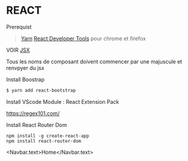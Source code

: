 # REACT

Prerequist 
> [Yarn](https://classic.yarnpkg.com/en/docs/install#windows-stable)
> [React Developer Tools](https://chrome.google.com/webstore/detail/react-developer-tools/fmkadmapgofadopljbjfkapdkoienihi?hl=en) pour chrome et firefox

VOIR [JSX](https://fr.reactjs.org/docs/introducing-jsx.html)

Tous les noms de composant doivent commencer par une majuscule et renvpyer du jsx

Install Boostrap

```bash
$ yarn add react-bootstrap
```

Install VScode Module : React Extension Pack

https://regex101.com/

Install React Router Dom

```
npm install -g create-react-app
npm install react-router-dom
```


<Navbar.text><Link to="/">Home</Link></Navbar.text>